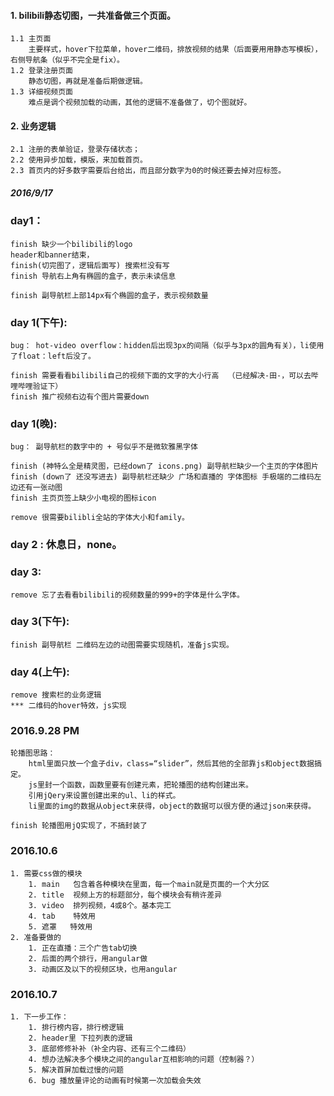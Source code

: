 #### 1. bilibili静态切图，一共准备做三个页面。
    1.1 主页面
        主要样式，hover下拉菜单，hover二维码，排放视频的结果（后面要用用静态写模板），右侧导航条（似乎不完全是fix）。
    1.2 登录注册页面
        静态切图，再就是准备后期做逻辑。
    1.3 详细视频页面
        难点是调个视频加载的动画，其他的逻辑不准备做了，切个图就好。

#### 2. 业务逻辑
    2.1 注册的表单验证，登录存储状态；
    2.2 使用异步加载，模版，来加载首页。
    2.3 首页内的好多数字需要后台给出，而且部分数字为0的时候还要去掉对应标签。


##### 2016/9/17
### day1：  
    finish 缺少一个bilibili的logo  
    header和banner结束，  
    finish(切完图了，逻辑后面写) 搜索栏没有写  
    finish 导航右上角有椭圆的盒子，表示未读信息  

    finish 副导航栏上部14px有个椭圆的盒子，表示视频数量

### day 1(下午):
    bug： hot-video overflow：hidden后出现3px的间隔（似乎与3px的圆角有关），li使用了float：left后没了。

    finish 需要看看bilibili自己的视频下面的文字的大小行高  （已经解决-田-，可以去哔哩哔哩验证下）
    finish 推广视频右边有个图片需要down

### day 1(晚):
    bug： 副导航栏的数字中的 + 号似乎不是微软雅黑字体

    finish (神特么全是精灵图，已经down了 icons.png) 副导航栏缺少一个主页的字体图片
    finish (down了 还没写进去) 副导航栏还缺少 广场和直播的 字体图标 手极端的二维码左边还有一张动图
    finish 主页页签上缺少小电视的图标icon

    remove 很需要bilibli全站的字体大小和family。

### day 2 : 休息日，none。

### day 3:
    remove 忘了去看看bilibili的视频数量的999+的字体是什么字体。

### day 3(下午):
    finish 副导航栏 二维码左边的动图需要实现随机，准备js实现。

### day 4(上午):
    remove 搜索栏的业务逻辑
    *** 二维码的hover特效，js实现

### 2016.9.28 PM
    轮播图思路：  
        html里面只放一个盒子div，class=“slider”，然后其他的全部靠js和object数据搞定。  
        js里封一个函数，函数里要有创建元素，把轮播图的结构创建出来。  
        引用jQery来设置创建出来的ul、li的样式。   
        li里面的img的数据从object来获得，object的数据可以很方便的通过json来获得。
        
    finish 轮播图用jQ实现了，不搞封装了
        
    
        
### 2016.10.6 
    1. 需要css做的模块
        1. main   包含着各种模块在里面，每一个main就是页面的一个大分区
        2. title  视频上方的标题部分，每个模块会有稍许差异
        3. video  排列视频，4或8个。基本完工
        4. tab    特效用
        5. 遮罩   特效用
    2. 准备要做的
        1. 正在直播：三个广告tab切换
        2. 后面的两个排行，用angular做
        3. 动画区及以下的视频区块，也用angular

### 2016.10.7
    1. 下一步工作：
        1. 排行榜内容，排行榜逻辑
        2. header里 下拉列表的逻辑
        3. 底部修修补补（补全内容、还有三个二维码）
        4. 想办法解决多个模块之间的angular互相影响的问题（控制器？）
        5. 解决首屏加载过慢的问题
        6. bug 播放量评论的动画有时候第一次加载会失效
